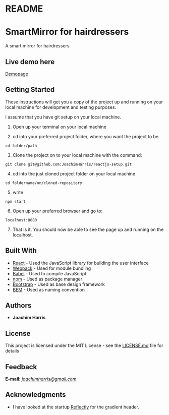 # README

# SmartMirror for hairdressers

A smart mirror for hairdressers

## Live demo here

[Demopage](www.pagegoeshere.com)

## Getting Started

These instructions will get you a copy of the project up and running on your
local machine for development and testing purposes.

I assume that you have git setup on your local machine.

1. Open up your terminal on your local machine

2. cd into your preferred project folder, where you want the project to be

```
cd folder/path
```

3. Clone the project on to your local machine with the command:
```
git clone git@github.com:JoachimHarris/reactjs-setup.git
```

4. cd into the just cloned project folder on your local machine
```
cd foldername/on/cloned-repository
```

5. write
```
npm start
```

6. Open up your preferred browser and go to:
```
localhost:8080
```

7. That is it. You should now be able to see the page up and running on the localhost.

## Built With

* [React](https://facebook.github.io/react/) - Used the JavaScript library for building the user interface
* [Webpack](https://webpack.github.io/) - Used for module bundling
* [Babel](https://babeljs.io/) - Used to compile JavaScript
* [npm](https://www.npmjs.com/) - Used as package manager
* [Bootstrap](http://getbootstrap.com/) - Used as base design framework
* [BEM](https://en.bem.info/methodology/naming-convention/) - Used as naming convention

## Authors

* **Joachim Harris**

## License

This project is licensed under the MIT License - see the [LICENSE.md](LICENSE.md) file for details

## Feedback

**E-mail:** *joachimharris@gmail.com*

## Acknowledgments

* I have looked at the startup [Reflectly](http://www.reflectly.io/) for the gradient header.
